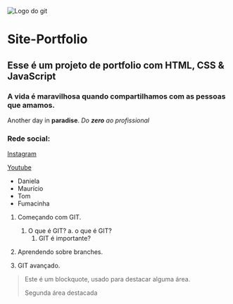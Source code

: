 ![Logo do git](https://git-scm.com/images/logos/downloads/Git-Icon-1788C.png)

# Site-Portfolio
## Esse é um projeto de portfolio com HTML, CSS &amp; JavaScript
### A vida é maravilhosa quando compartilhamos com as pessoas que amamos.

Another day in **paradise**.
_Do **zero** ao profissional_

### Rede social:
[Instagram](https://instagram.com)

[Youtube](https://youtube.com)

* Daniela
* Maurício
* Tom
* Fumacinha

1. Começando com GIT.
    1. O que é GIT?
        a. o que é GIT?
        1. GIT é importante?

2. Aprendendo sobre branches.
3. GIT avançado.

>Este é um blockquote, usado para destacar alguma área.
>
>Segunda área destacada